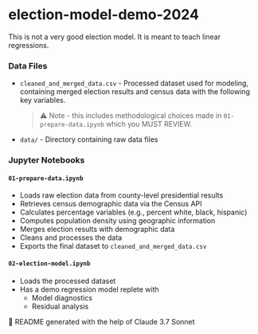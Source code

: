 # election-model-demo-2024

This is not a very good election model. It is meant to teach linear regressions.


### Data Files

- `cleaned_and_merged_data.csv` - Processed dataset used for modeling, containing merged election results and census data with the following key variables. 
    > ⚠️ Note - this includes methodological choices made in `01-prepare-data.ipynb` which you MUST REVIEW.
- `data/` - Directory containing raw data files

### Jupyter Notebooks

#### `01-prepare-data.ipynb`
   - Loads raw election data from county-level presidential results
   - Retrieves census demographic data via the Census API
   - Calculates percentage variables (e.g., percent white, black, hispanic)
   - Computes population density using geographic information
   - Merges election results with demographic data
   - Cleans and processes the data
   - Exports the final dataset to `cleaned_and_merged_data.csv`

#### `02-election-model.ipynb`
   - Loads the processed dataset
   - Has a demo regression model replete with
        - Model diagnostics
        - Residual analysis

🤖 README generated with the help of Claude 3.7 Sonnet